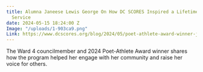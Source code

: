 ```yaml
---
title: Alumna Janeese Lewis George On How DC SCORES Inspired a Lifetime of Public
  Service
date: 2024-05-15 18:24:00 Z
Image: "/uploads/1-903ca9.png"
Link: https://www.dcscores.org/blog/2024/05/poet-athlete-award-winner-janeese-lewis-george
---
```


The Ward 4 councilmember and 2024 Poet-Athlete Award winner shares how the program helped her engage with her community and raise her voice for others.